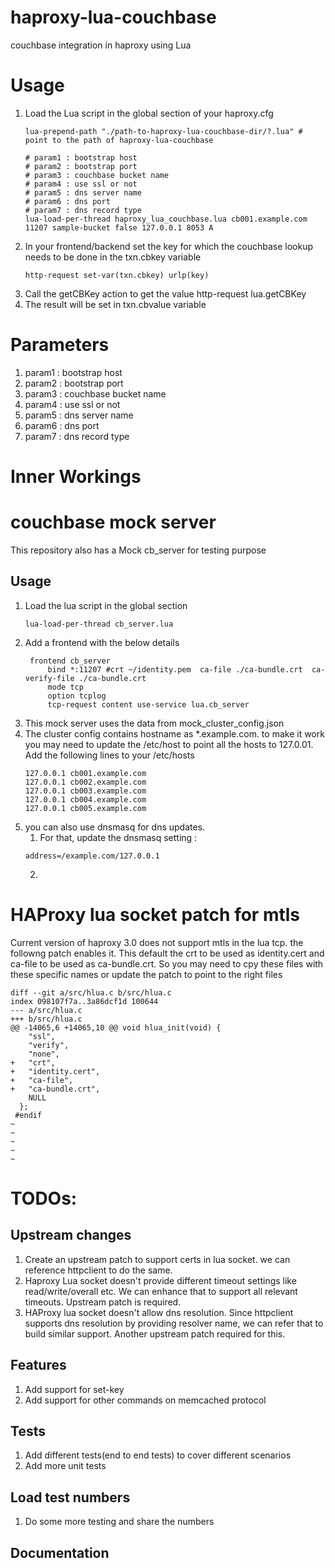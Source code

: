 # haproxy-lua-couchbase
couchbase integration in haproxy using Lua
# Usage
1. Load the Lua script in the global section of your haproxy.cfg
   ```
   lua-prepend-path "./path-to-haproxy-lua-couchbase-dir/?.lua" # point to the path of haproxy-lua-couchbase 

   # param1 : bootstrap host
   # param2 : bootstrap port
   # param3 : couchbase bucket name 
   # param4 : use ssl or not
   # param5 : dns server name
   # param6 : dns port
   # param7 : dns record type
   lua-load-per-thread haproxy_lua_couchbase.lua cb001.example.com 11207 sample-bucket false 127.0.0.1 8053 A
   ```
2. In your frontend/backend set the key for which the couchbase lookup needs to be done in the txn.cbkey variable
    ```
    http-request set-var(txn.cbkey) urlp(key)
    ```
3. Call the getCBKey action to get the value
   http-request lua.getCBKey 
4. The result will be set in txn.cbvalue variable

# Parameters
1. param1 : bootstrap host
2. param2 : bootstrap port
3. param3 : couchbase bucket name 
4. param4 : use ssl or not
5. param5 : dns server name
6. param6 : dns port
7. param7 : dns record type

# Inner Workings

# couchbase mock server
This repository also has a Mock cb_server for testing purpose

## Usage
1. Load the lua script in the global section
   ```
   lua-load-per-thread cb_server.lua
   ```
2. Add a frontend with the below details
   ```
    frontend cb_server
        bind *:11207 #crt ~/identity.pem  ca-file ./ca-bundle.crt  ca-verify-file ./ca-bundle.crt
        mode tcp
        option tcplog
        tcp-request content use-service lua.cb_server
    ```
3. This mock server uses the data from mock_cluster_config.json
4. The cluster config contains hostname as *.example.com. to make it work you may need to update the /etc/host to point all the hosts to 127.0.01. Add the following lines to your /etc/hosts
   ```
   127.0.0.1 cb001.example.com
   127.0.0.1 cb002.example.com
   127.0.0.1 cb003.example.com
   127.0.0.1 cb004.example.com
   127.0.0.1 cb005.example.com
   ```
5. you can also use dnsmasq for dns updates. 
   1. For that, update the dnsmasq setting :
   ```
   address=/example.com/127.0.0.1
   ```
   2. 

# HAProxy lua socket patch for mtls
Current version of haproxy 3.0 does not support mtls in the lua tcp. the followng patch enables it. This default the crt to be used as identity.cert and ca-file to be used as ca-bundle.crt. So you may need to cpy these files with these specific names or update the patch to point to the right files
```
diff --git a/src/hlua.c b/src/hlua.c
index 098107f7a..3a86dcf1d 100644
--- a/src/hlua.c
+++ b/src/hlua.c
@@ -14065,6 +14065,10 @@ void hlua_init(void) {
    "ssl",
    "verify",
    "none",
+   "crt",
+   "identity.cert",
+   "ca-file",
+   "ca-bundle.crt",
    NULL
  };
 #endif
~
~
~
~
~
```

# TODOs:
## Upstream changes
1. Create an upstream patch to support certs in lua socket. we can reference httpclient to do the same.
2. Haproxy Lua socket doesn't provide different timeout settings like read/write/overall etc. We can enhance that to support all relevant timeouts. Upstream patch is required.
3. HAProxy lua socket doesn't allow dns resolution. Since httpclient supports dns resolution by providing resolver name, we can refer that to build similar support. Another upstream patch required for this.

## Features
1. Add support for set-key
2. Add support for other commands on memcached protocol
   
## Tests
1. Add different tests(end to end tests) to cover different scenarios
2. Add more unit tests

## Load test numbers
1. Do some more testing and share the numbers

## Documentation
